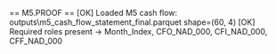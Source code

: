 == M5.PROOF ==
[OK] Loaded M5 cash flow: outputs\m5_cash_flow_statement_final.parquet shape=(60, 4)
[OK] Required roles present -> Month_Index, CFO_NAD_000, CFI_NAD_000, CFF_NAD_000